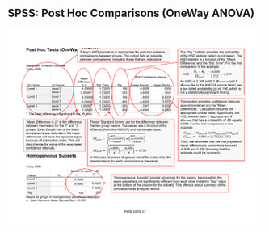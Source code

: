 ## SPSS: Post Hoc Comparisons (OneWay ANOVA)

<p align="center"><kbd><img src="posthocs.png"></kbd></p>
